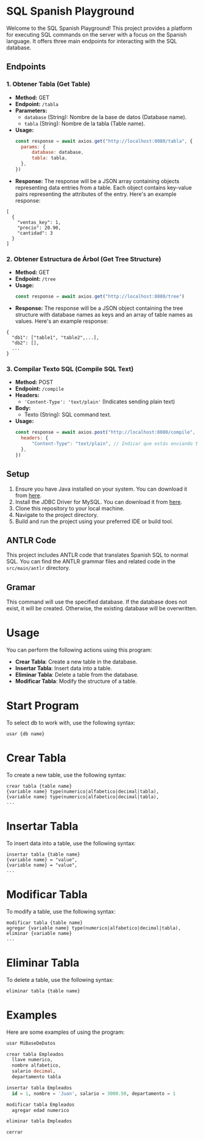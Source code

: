 # SQL Spanish Playground

Welcome to the SQL Spanish Playground! This project provides a platform for executing SQL commands on the server with a focus on the Spanish language. It offers three main endpoints for interacting with the SQL database.

## Endpoints

### 1. Obtener Tabla (Get Table)

- **Method:** GET
- **Endpoint:** `/tabla`
- **Parameters:**
  - `database` (String): Nombre de la base de datos (Database name).
  - `tabla` (String): Nombre de la tabla (Table name).
- **Usage:**
  ```javascript
  const response = await axios.get("http://localhost:8080/tabla", {
  	params: {
  		database: database,
  		tabla: tabla,
  	},
  })
  ```
- **Response:**
The response will be a JSON array containing objects representing data entries from a table. Each object contains key-value pairs representing the attributes of the entry. Here's an example response:
```
[
  {
    "ventas_key": 1,
    "precio": 20.90,
    "cantidad": 3
  }
]
```

### 2. Obtener Estructura de Árbol (Get Tree Structure)

- **Method:** GET
- **Endpoint:** `/tree`
- **Usage:**
  ```javascript
  const response = await axios.get("http://localhost:8080/tree")
  ```
- **Response:**
The response will be a JSON object containing the tree structure with database names as keys and an array of table names as values. Here's an example response:
```
{
  "db1": ["table1", "table2",...],
  "db2": [],
  ...
}
```

### 3. Compilar Texto SQL (Compile SQL Text)

- **Method:** POST
- **Endpoint:** `/compile`
- **Headers:**
  - `'Content-Type': 'text/plain'` (Indicates sending plain text)
- **Body:**
  - Texto (String): SQL command text.
- **Usage:**
  ```javascript
  const response = await axios.post("http://localhost:8080/compile", texto, {
  	headers: {
  		"Content-Type": "text/plain", // Indicar que estás enviando texto plano
  	},
  })
  ```

## Setup

1. Ensure you have Java installed on your system. You can download it from [here](https://www.java.com/en/download/).
2. Install the JDBC Driver for MySQL. You can download it from [here](https://dev.mysql.com/downloads/connector/j/).
3. Clone this repository to your local machine.
4. Navigate to the project directory.
5. Build and run the project using your preferred IDE or build tool.

## ANTLR Code

This project includes ANTLR code that translates Spanish SQL to normal SQL. You can find the ANTLR grammar files and related code in the `src/main/antlr` directory.

## Gramar

This command will use the specified database. If the database does not exist, it will be created. Otherwise, the existing database will be overwritten.

# Usage

You can perform the following actions using this program:

- **Crear Tabla**: Create a new table in the database.
- **Insertar Tabla**: Insert data into a table.
- **Eliminar Tabla**: Delete a table from the database.
- **Modificar Tabla**: Modify the structure of a table.

# Start Program

To select db to work with, use the following syntax:

```
usar {db name}
```

# Crear Tabla

To create a new table, use the following syntax:

```
crear tabla {table name}
{variable name} type(numerico|alfabetico|decimal|tabla),
{variable name} type(numerico|alfabetico|decimal|tabla),
...
```

# Insertar Tabla

To insert data into a table, use the following syntax:

```
insertar tabla {table name}
{variable name} = "value",
{variable name} = "value",
...
```

# Modificar Tabla

To modify a table, use the following syntax:

```
modificar tabla {table name}
agregar {variable name} type(numerico|alfabetico|decimal|tabla),
eliminar {variable name}
...
```

# Eliminar Tabla

To delete a table, use the following syntax:

```
eliminar tabla {table name}
```

# Examples

Here are some examples of using the program:

```sql
usar MiBaseDeDatos

crear tabla Empleados
  llave numerico,
  nombre alfabetico,
  salario decimal,
  departamento tabla

insertar tabla Empleados
  id = 1, nombre = 'Juan', salario = 3000.50, departamento = 1

modificar tabla Empleados
  agregar edad numerico

eliminar tabla Empleados

cerrar
```



